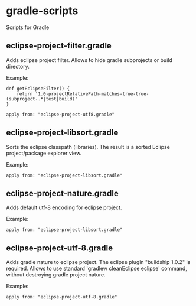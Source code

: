 # gradle-scripts
Scripts for Gradle

## eclipse-project-filter.gradle

Adds eclipse project filter. Allows to hide gradle subprojects or build directory.

Example:

	def getEclipseFilter() {
		return '1.0-projectRelativePath-matches-true-true-(subproject-.*|test|build)'
	}
	
	apply from: "eclipse-project-utf8.gradle"
	

## eclipse-project-libsort.gradle

Sorts the eclipse classpath (libraries). The result is a sorted Eclipse project/package explorer view.

Example:

	apply from: "eclipse-project-libsort.gradle"

## eclipse-project-nature.gradle

Adds default utf-8 encoding for eclipse project.

Example:

	apply from: "eclipse-project-libsort.gradle"

## eclipse-project-utf-8.gradle

Adds gradle nature to eclipse project. The eclipse plugin "buildship 1.0.2" is required.
Allows to use standard 'gradlew cleanEclipse eclipse' command, without destroying gradle project nature.

Example:

	apply from: "eclipse-project-utf-8.gradle"
